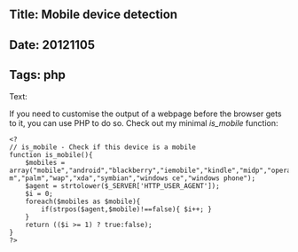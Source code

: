 Title: Mobile device detection
----
Date: 20121105
----
Tags: php
----
Text:

If you need to customise the output of a webpage before the browser gets to it, you can use PHP to do so. Check out my minimal *is_mobile* function:

	<?
	// is_mobile - Check if this device is a mobile
	function is_mobile(){
		$mobiles = array("mobile","android","blackberry","iemobile","kindle","midp","opera m","palm","wap","xda","symbian","windows ce","windows phone");
		$agent = strtolower($_SERVER['HTTP_USER_AGENT']);
		$i = 0;
		foreach($mobiles as $mobile){
			if(strpos($agent,$mobile)!==false){ $i++; }
		}
		return (($i >= 1) ? true:false);
	}
	?>